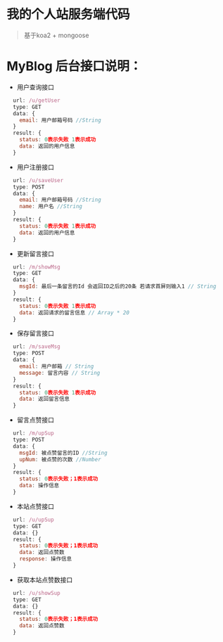 # 我的个人站服务端代码

> 基于koa2 + mongoose

# MyBlog 后台接口说明：

* 用户查询接口
```js
  url: /u/getUser
  type: GET
  data: {
    email: 用户邮箱号码 //String
  }
  result: {
    status: 0表示失败 1表示成功
    data: 返回的用户信息
  }
```

* 用户注册接口
```js
  url: /u/saveUser
  type: POST
  data: {
    email: 用户邮箱号码 //String
    name: 用户名 //String
  }
  result: {
    status: 0表示失败 1表示成功
    data: 返回的用户信息
  }
```


* 更新留言接口
```js
  url: /m/showMsg
  type: GET
  data: {
    msgId: 最后一条留言的Id 会返回ID之后的20条 若请求首屏则输入1 // String
  }
  result: {
    status: 0表示失败 1表示成功
    data: 返回请求的留言信息 // Array * 20
  }
```



* 保存留言接口
```js
  url: /m/saveMsg
  type: POST
  data: {
    email: 用户邮箱 // String
    message: 留言内容 // String
  }
  result: {
    status: 0表示失败 1表示成功
    data: 返回留言信息 
  }
```


* 留言点赞接口
```js
  url: /m/upSup
  type: POST
  data: {
    msgId: 被点赞留言的ID //String
    upNum: 被点赞的次数 //Number
  }
  result: {
    status: 0表示失败；1表示成功
    data: 操作信息
  }
```

* 本站点赞接口
```js
  url: /u/upSup
  type: GET
  data: {}
  result: {
    status: 0表示失败；1表示成功
    data: 返回点赞数
    response: 操作信息
  }
```

* 获取本站点赞数接口
```js
  url: /u/showSup
  type: GET
  data: {}
  result: {
    status: 0表示失败；1表示成功
    data: 返回点赞数
  }
```
